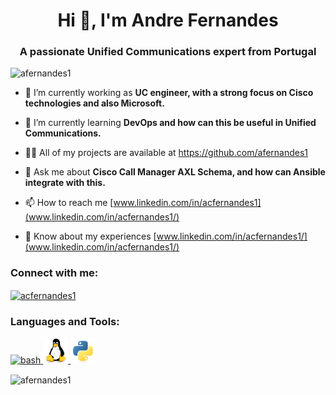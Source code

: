 <h1 align="center">Hi 👋, I'm Andre Fernandes</h1>
<h3 align="center">A passionate Unified Communications expert from Portugal</h3>

<p align="left"> <img src="https://komarev.com/ghpvc/?username=afernandes1&label=Profile%20views&color=0e75b6&style=flat" alt="afernandes1" /> </p>

- 🔭 I’m currently working as **UC engineer, with a strong focus on Cisco technologies and also Microsoft.**

- 🌱 I’m currently learning **DevOps and how can this be useful in Unified Communications.**

- 👨‍💻 All of my projects are available at https://github.com/afernandes1

- 💬 Ask me about **Cisco Call Manager AXL Schema, and how can Ansible integrate with this.**

- 📫 How to reach me [www.linkedin.com/in/acfernandes1](www.linkedin.com/in/acfernandes1/)

- 📄 Know about my experiences [www.linkedin.com/in/acfernandes1/](www.linkedin.com/in/acfernandes1/)

<h3 align="left">Connect with me:</h3>
<p align="left">
<a href="https://linkedin.com/in/acfernandes1" target="blank"><img align="center" src="https://raw.githubusercontent.com/rahuldkjain/github-profile-readme-generator/master/src/images/icons/Social/linked-in-alt.svg" alt="acfernandes1" height="30" width="40" /></a>
</p>

<h3 align="left">Languages and Tools:</h3>
<p align="left"> <a href="https://www.gnu.org/software/bash/" target="_blank" rel="noreferrer"> <img src="https://www.vectorlogo.zone/logos/gnu_bash/gnu_bash-icon.svg" alt="bash" width="40" height="40"/> </a> <a href="https://www.linux.org/" target="_blank" rel="noreferrer"> <img src="https://raw.githubusercontent.com/devicons/devicon/master/icons/linux/linux-original.svg" alt="linux" width="40" height="40"/> </a> <a href="https://www.python.org" target="_blank" rel="noreferrer"> <img src="https://raw.githubusercontent.com/devicons/devicon/master/icons/python/python-original.svg" alt="python" width="40" height="40"/> </a> </p>

<p><img align="center" src="https://github-readme-stats.vercel.app/api/top-langs?username=afernandes1&show_icons=true&locale=en&layout=compact" alt="afernandes1" /></p>
